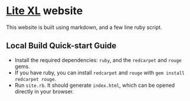 # [Lite XL](https://github.com/lite-xl/lite-xl) website

This website is built using markdown, and a few line ruby script.

## Local Build Quick-start Guide
- Install the required dependencies: `ruby`, and the `redcarpet` and `rouge` gems. 
- If you have ruby, you can install `redcarpet` and `rouge` with `gem install redcarpet rouge`.
- Run `site.rb`. It should generate `index.html`, which can be opened directly in your browser. 
